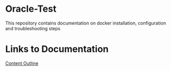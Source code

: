 # Oracle-Test
This repository contains documentation on docker installation, configuration and troubleshooting steps
# Links to Documentation
[Content Outline](./Content_Outline.md)
